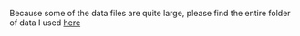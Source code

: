 Because some of the data files are quite large, please find the entire folder of data I used [here](https://uchicago.box.com/s/d48bxrgmqzviy95ugzfhrummofgql17b)
